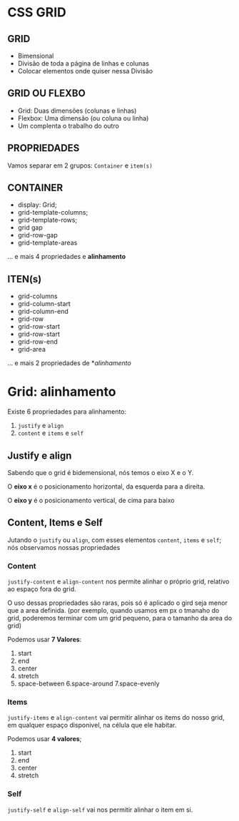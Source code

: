 # CSS GRID

## GRID

- Bimensional
- Divisão de toda a página de linhas e colunas
- Colocar elementos onde quiser nessa Divisão

## GRID OU FLEXBO

- Grid: Duas dimensões (colunas e linhas)
- Flexbox: Uma dimensão (ou coluna ou linha)
- Um complenta o trabalho do outro 

## PROPRIEDADES

Vamos separar em 2 grupos:
`Container` e `item(s)`

## CONTAINER 
- display: Grid;
- grid-template-columns;
- grid-template-rows;
- grid gap
- grid-row-gap
- grid-template-areas

... e mais 4 propriedades e **alinhamento**

## ITEN(s)

- grid-columns
- grid-column-start
- grid-column-end
- grid-row
- grid-row-start
- grid-row-start
- grid-row-end
- grid-area

... e mais 2 propriedades de **alinhamento*

# Grid: alinhamento

Existe 6 propriedades para alinhamento:
1. `justify` e `align`
2. `content` e `items` e `self`

## Justify e align

Sabendo que o grid é bidemensional, nós temos o eixo X e o Y.

O **eixo x** é o posicionamento horizontal, da esquerda para a direita.

O **eixo y** é o posicionamento vertical, de cima para baixo 

## Content, Items e Self

Jutando o `justify` ou `align`, com esses elementos `content`, `items` e `self`; nós observamos nossas propriedades

### Content

`justify-content` e `align-content` nos permite alinhar o próprio grid, relativo ao espaço fora do grid.

O uso dessas propriedades são raras, pois só é aplicado o gird seja menor que a area definida. (por exemplo, quando usamos em px o tmanaho do grid, poderemos terminar com um grid pequeno, para o tamanho da area do grid)

Podemos usar **7 Valores**:
1. start
2. end 
3. center 
4. stretch
5. space-between
6.space-around
7.space-evenly

### Items

`justify-items` e `align-content` vai permitir alinhar os items do nosso grid, em qualquer espaço disponivel, na célula que ele habitar.

Podemos usar **4 valores**;
1. start
2. end
3. center
4. stretch

### Self

`justify-self` e `align-self` vai nos permitir alinhar o item em si.
